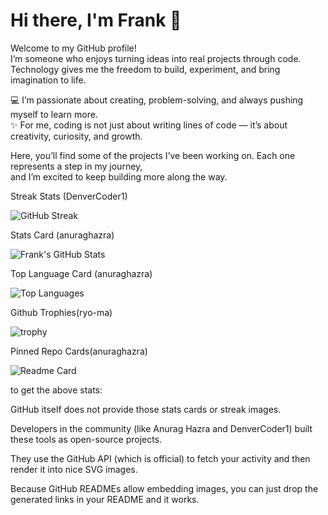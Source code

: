 # Hi there, I'm Frank 👋

Welcome to my GitHub profile!  
I’m someone who enjoys turning ideas into real projects through code.  
Technology gives me the freedom to build, experiment, and bring imagination to life.  

💻 I’m passionate about creating, problem-solving, and always pushing myself to learn more.  
✨ For me, coding is not just about writing lines of code — it’s about creativity, curiosity, and growth.  

Here, you’ll find some of the projects I’ve been working on. Each one represents a step in my journey,  
and I’m excited to keep building more along the way.  



Streak Stats (DenverCoder1)

![GitHub Streak](https://streak-stats.demolab.com?user=Frank-Muhiu-Wanja&theme=radical)

Stats Card (anuraghazra)

![Frank's GitHub Stats](https://github-readme-stats.vercel.app/api?username=Frank-Muhiu-Wanja&show_icons=true&theme=radical)


Top Language Card (anuraghazra)

![Top Languages](https://github-readme-stats.vercel.app/api/top-langs/?username=Frank-Muhiu-Wanja&layout=compact&theme=radical)


Github Trophies(ryo-ma)

![trophy](https://github-profile-trophy.vercel.app/?username=Frank-Muhiu-Wanja&theme=radical)


Pinned Repo Cards(anuraghazra)

![Readme Card](https://github-readme-stats.vercel.app/api/pin/?username=Frank-Muhiu-Wanja&repo=REPO-NAME&theme=radical)

to get the above stats:

  GitHub itself does not provide those stats cards or streak images.
  
  Developers in the community (like Anurag Hazra and DenverCoder1) built these tools as open-source projects.
  
  They use the GitHub API (which is official) to fetch your activity and then render it into nice SVG images.
  
  Because GitHub READMEs allow embedding images, you can just drop the generated links in your README and it works.
